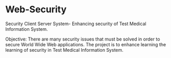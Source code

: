 # Web-Security 
Security Client Server System- Enhancing security of Test Medical Information System. 

Objective: There are many security issues that must be solved in order to secure World Wide Web applications. The project is to enhance learning the learning of security in Test Medical Information System.
